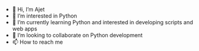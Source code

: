 - 👋 Hi, I’m Ajet
- 👀 I’m interested in Python
- 🌱 I’m currently learning  Python and interested in developing scripts and web apps
- 💞️ I’m looking to collaborate on Python development
- 📫 How to reach me 

<!---
Ajith2002/Ajith2002 is a ✨ special ✨ repository because its `README.md` (this file) appears on your GitHub profile.
You can click the Preview link to take a look at your changes.
--->

